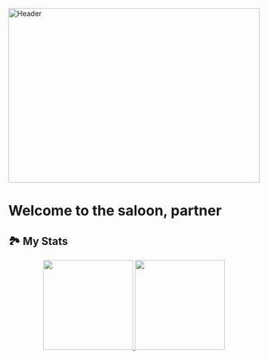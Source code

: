 
<a href="https://github.com/Kveggjeter">
  <img src="https://i.imgur.com/wfCNgdd.gif" alt="Header" width="100%" height="350em" />
</a>

# Welcome to the saloon, partner

## &#x1F3DE; My Stats

<p align="center">
  <a href="https://github.com/Kveggjeter">
    <img height="180em" src="https://github-readme-stats.vercel.app/api?username=Kveggjeter&show_icons=true&line_height=27&count_private=true&title_color=ffffff&text_color=f0a875&icon_color=fcdc5b&bg_color=472c04"/>
  </a>
  <a href="https://github.com/Kveggjeter">
    <img height="180em" src="https://github-readme-stats.vercel.app/api/top-langs/?username=Kveggjeter&hide=html,css,tex&title_color=ffffff&text_color=c9cacc&icon_color=2bbc8a&bg_color=472c04&langs_count=4"/>
  </a>
</p>

